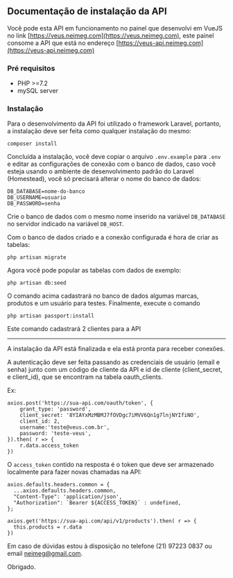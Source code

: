 ## Documentação de instalação da API

Você pode esta API em funcionamento no painel que desenvolvi em VueJS no link [https://veus.neimeg.com](https://veus.neimeg.com), este painel consome a API que está no endereço [https://veus-api.neimeg.com](https://veus-api.neimeg.com) 

### Pré requisitos
- PHP >=7.2
- mySQL server

### Instalação

Para o desenvolvimento da API foi utilizado o framework Laravel, portanto, a instalação deve ser feita como qualquer instalação do mesmo:

    composer install

Concluída a instalação, você deve copiar o arquivo `.env.example` para `.env` e editar as configurações de conexão com o banco de dados, caso você esteja usando o ambiente de desenvolvimento padrão do Laravel (Homestead), você só precisará alterar o nome do banco de dados:

    DB_DATABASE=nome-do-banco
    DB_USERNAME=usuario
    DB_PASSWORD=senha

Crie o banco de dados com o mesmo nome inserido na variável `DB_DATABASE` no servidor indicado na variável `DB_HOST`.

Com o banco de dados criado e a conexão configurada é hora de criar as tabelas:

`php artisan migrate`

Agora você pode popular as tabelas com dados de exemplo:

`php artisan db:seed`

O comando acima cadastrará no banco de dados algumas marcas, produtos e um usuário para testes.
Finalmente, execute o comando

`php artisan passport:install`

Este comando cadastrará 2 clientes para a API

---

A instalação da API está finalizada e ela está pronta para receber conexões.

A autenticação deve ser feita passando as credenciais de usuário (email e senha) junto com um código de cliente da API e id de cliente (client_secret, e client_id), que se encontram na tabela oauth_clients.

Ex:

    axios.post('https://sua-api.com/oauth/token', {
    	grant_type: 'password',
    	client_secret: '8YIAYxMzMBMJ7fOVDgc7iMVV6Qn1g7lnjNYIfiNO',
    	client_id: 2,
    	username:'teste@veus.com.br',
    	password: 'teste-veus',
    }).then( r => {
    	r.data.access_token
    })

O `access_token` contido na resposta é o token que deve ser armazenado localmente para fazer novas chamadas na API:

    axios.defaults.headers.common = {
      ...axios.defaults.headers.common,
      "Content-Type": 'application/json',
      "Authorization": `Bearer ${ACCESS_TOKEN}` : undefined,
    };
    
    axios.get('https://sua-api.com/api/v1/products').then( r => {
      this.products = r.data
    })

Em caso de dúvidas estou à disposição no telefone (21) 97223 0837 ou email neimeg@gmail.com.

Obrigado.
